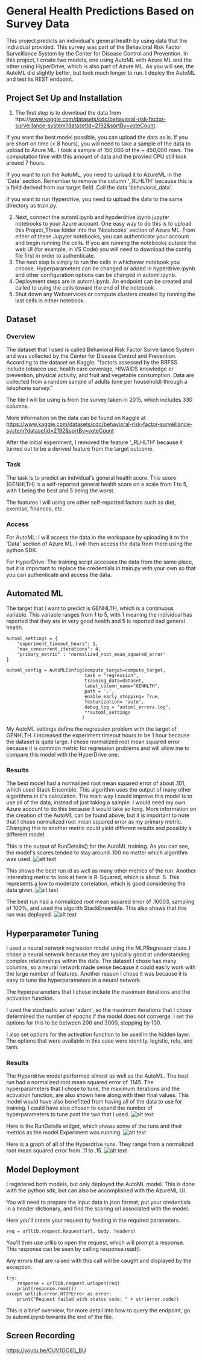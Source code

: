 # General Health Predictions Based on Survey Data


This project predicts an individual's general health by using data that the individual provided. This survey was part of the Behavioral Risk Factor Surveillance System by the Center for Disease Control and Prevention. In this project, I create two models, one using AutoML with Azure ML and the other using HyperDrive, which is also part of Azure ML. As you will see, the AutoML did slightly better, but took much longer to run. I deploy the AutoML and test its REST endpoint.



## Project Set Up and Installation



1. The first step is to download the data from ttps://www.kaggle.com/datasets/cdc/behavioral-risk-factor-surveillance-system?datasetId=2192&sortBy=voteCount. 

If you want the best model possible, you can upload the data as is. If you are short on time (< 8 hours), you will need to take a sample of the data to upload to Azure ML. I took a sample of 150,000 of the ~ 450,000 rows. The computation time with this amount of data and the provied CPU still took around 7 hours. 


If you want to run the AutoML, you need to upload it to AzureML in the 'Data' section. Remember to remove the column '_RLHLTH' because this is a field derived from our target field. Call the data 'behavioral_data'. 

If you want to run Hyperdrive, you need to upload the data to the same directory as train.py. 


2. Next, connect the automl.ipynb and hypderdrive.ipynb jupyter notebooks to your Azure account. One easy way to do this is to upload this Project_Three folder into the 'Notebooks' section of Azure ML.  From either of these Jupyter notebooks, you can authenticate your account and begin running the cells. If you are running the notebooks outside the web UI (for example, in VS Code) you will need to download the config file first in order to authenticate. 
3. The next step is simply to run the cells in whichever notebook you choose. Hyperparameters can be changed or added in hyperdrive.ipynb and other configuration options can be changed in automl.ipynb. 
4. Deployment steps are in automl.ipynb. An endpoint can be created and called to using the cells toward the end of the notebook. 
5. Shut down any Webservices or compute clusters created by running the last cells in either notebook. 



## Dataset

### Overview

The dataset that I used is called Behavioral Risk Factor Surveillance System and was collected by the Center for Disease Control and Prevention. According to the dataset on Kaggle, "factors assessed by the BRFSS include tobacco use, health care coverage, HIV/AIDS knowledge or prevention, physical activity, and fruit and vegetable consumption. Data are collected from a random sample of adults (one per household) through a telephone survey." 

The file I will be using is from the survey taken in 2015, which includes 330 columns. 

More information on the data can be found on Kaggle at https://www.kaggle.com/datasets/cdc/behavioral-risk-factor-surveillance-system?datasetId=2192&sortBy=voteCount


After the initial experiment, I removed the feature '_RLHLTH' because it turned out to be a derived feature from the target outcome. 

### Task

The task is to predict an indvidual's general health score. This score (GENHLTH) is a self-reported general health score on a scale from 1 to 5, with 1 being the best and 5 being the worst. 

The features I will using are other self-reported factors such as diet, exercise, finances, etc. 


### Access

For AutoML:
I will access the data in the workspace by uploading it to the 'Data' section of Azure ML. I will then access the data from there using the python SDK. 


For HyperDrive:
The training script accesses the data from the same place, but it is important to replace the credentials in train.py with your own so that you can authenticate and access the data. 


## Automated ML

The target that I want to predict is GENHLTH, which is a continuous variable. This variable ranges from 1 to 5, with 1 meaning the individual has reported that they are in very good health and 5 is reported bad general health. 

```
automl_settings = {
    "experiment_timeout_hours": 1,
    "max_concurrent_iterations": 4,
    "primary_metric" : 'normalized_root_mean_squared_error'
}

automl_config = AutoMLConfig(compute_target=compute_target,
                             task = "regression",
                             training_data=dataset,
                             label_column_name="GENHLTH",   
                             path = '.',
                             enable_early_stopping= True,
                             featurization= 'auto',
                             debug_log = "automl_errors.log",
                             **automl_settings
                            )
```

My AutoML settings define the regression problem with the target of GENHLTH. I increased the experiment timeout hours to be 1 hour because the dataset is quite large. I chose normalized root mean squared error because it is common metric for regression problems and will allow me to compare this model with the HyperDrive one. 


### Results

The best model had a normalized root mean squared error of about .101, which used Stack Ensemble. This algorithm uses the output of many other algorithms in it's calculation. The main way I could improve this model is to use all of the data, instead of just taking a sample. I would need my own Azure account to do this because it would take so long. More information on the creation of the AutoML can be found above, but it is important to note that I chose normalized root mean squared error as my primary metric. Changing this to another metric could yield different results and possibly a different model. 


This is the output of RunDetails() for the AutoML training. As you can see, the model's scores tended to stay around .100 no matter which algorithm was used. 
![alt text](https://github.com/connorgag/Udacity_MLE/blob/main/Project_Three/Screenshots/Automl_run_details.png?raw=true)



This shows the best run id as well as many other metrics of the run. Another interesting metric to look at here is R-Squared, which is about .5. This represents a low to moderate correlation, which is good considering the data given. 
![alt text](https://github.com/connorgag/Udacity_MLE/blob/main/Project_Three/Screenshots/AutoML_best_run.png?raw=true)



The best run had a normalized root mean squared error of .10003, sampling of 100%, and used the algorith StackEnsemble. This also shows that this run was deployed. 
![alt text](https://github.com/connorgag/Udacity_MLE/blob/main/Project_Three/Screenshots/AutoML_best_run_parameters.png?raw=true)



## Hyperparameter Tuning

I used a neural network regression model using the MLPRegressor class. I chose a neural network because they are typically good at understanding complex relationships within the data. The dataset I chose has many columns, so a neural network made sense because it could easily work with the large number of features. Another reason I chose it was because it is easy to tune the hyperparameters in a neural network. 

The hyperparameters that I chose include the maximum iterations and the activation function. 

I used the stochastic solver 'adam', so the maximum iterations that I chose determined the number of epochs if the model does not converge. I set the options for this to be between 200 and 3000, stepping by 100. 

I also set options for the activation function to be used in the hidden layer. The options that were available in this case were identity, logistic, relu, and tanh. 


### Results

The Hyperdrive model performed almost as well as the AutoML. The best run had a normalized root mean squared error of .1145. The hyperparameters that I chose to tune, the maximum iterations and the activation function, are also shown here along with their final values. This model would have also benefitted from having all of the data to use for training. I could have also chosen to expand the number of hyperparameters to tune past the two that I used. 
![alt text](https://github.com/connorgag/Udacity_MLE/blob/main/Project_Three/Screenshots/Hyperdrive_best_run_metrics_and_hyperparameters.png?raw=true)



Here is the RunDetails widget, which shows some of the runs and their metrics as the model Experiment was running. 
![alt text](https://github.com/connorgag/Udacity_MLE/blob/main/Project_Three/Screenshots/Hyperdrive_run_details.png?raw=true)



Here is a graph of all of the Hyperdrive runs. They range from a normalized root mean squared error from .11 to .15. 
![alt text](https://github.com/connorgag/Udacity_MLE/blob/main/Project_Three/Screenshots/Hyperdrive_run_graph.png?raw=true)



## Model Deployment

I registered both models, but only deployed the AutoML model. This is done with the python sdk, but can also be accomplished with the AzureML UI. 


You will need to prepare the input data in json format, put your credentials in a header dictionary, and find the scoring url associated with the model. 

Here you'll create your request by feeding in the required parameters. 

```
req = urllib.request.Request(url, body, headers)
```

You'll then use urllib to open the request, which will prompt a response. This response can be seen by calling response.read(). 

Any errors that are raised with this call will be caught and displayed by the exception. 

```
try:
    response = urllib.request.urlopen(req)
    print(response.read())
except urllib.error.HTTPError as error:
    print("Request failed with status code: " + str(error.code))
```

This is a brief overview, for more detail into how to query the endpoint, go to automl.ipynb towards the end of the file. 


## Screen Recording

https://youtu.be/CUV1OO85_BU
